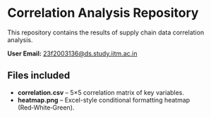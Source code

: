 # Correlation Analysis Repository

This repository contains the results of supply chain data correlation analysis.

**User Email:** 23f2003136@ds.study.iitm.ac.in

## Files included

- **correlation.csv** – 5×5 correlation matrix of key variables.
- **heatmap.png** – Excel-style conditional formatting heatmap (Red‑White‑Green).
